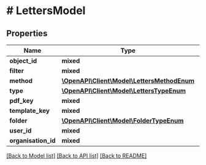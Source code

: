 # # LettersModel

## Properties

Name | Type | Description | Notes
------------ | ------------- | ------------- | -------------
**object_id** | **mixed** |  |
**filter** | **mixed** |  |
**method** | [**\OpenAPI\Client\Model\LettersMethodEnum**](LettersMethodEnum.md) |  |
**type** | [**\OpenAPI\Client\Model\LettersTypeEnum**](LettersTypeEnum.md) |  |
**pdf_key** | **mixed** |  |
**template_key** | **mixed** |  |
**folder** | [**\OpenAPI\Client\Model\FolderTypeEnum**](FolderTypeEnum.md) |  |
**user_id** | **mixed** |  | [optional]
**organisation_id** | **mixed** |  | [optional]

[[Back to Model list]](../../README.md#models) [[Back to API list]](../../README.md#endpoints) [[Back to README]](../../README.md)
